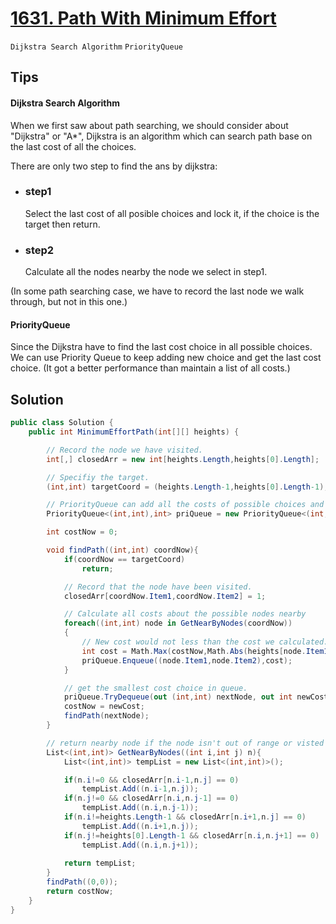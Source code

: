 # [1631. Path With Minimum Effort](https://leetcode.com/problems/path-with-minimum-effort/description/?envType=daily-question&envId=2023-09-16)
`Dijkstra Search Algorithm` `PriorityQueue`

## Tips

#### Dijkstra Search Algorithm
When we first saw about path searching, we should consider about "Dijkstra" or "A*",
Dijkstra is an algorithm which can search path base on the last cost of all the choices.

There are only two step to find the ans by dijkstra:
- ### step1 
    Select the last cost of all posible choices and lock it, if the choice is the target then return.
- ### step2
    Calculate all the nodes nearby the node we select in step1.

(In some path searching case, we have to record the last node we walk through, but not in this one.)

#### PriorityQueue
Since the Dijkstra have to find the last cost choice in all possible choices.
We can use Priority Queue to keep adding new choice and get the last cost choice.
(It got a better performance than maintain a list of all costs.)

## Solution
```csharp
public class Solution {
    public int MinimumEffortPath(int[][] heights) {

	    // Record the node we have visited.
        int[,] closedArr = new int[heights.Length,heights[0].Length];

	    // Specifiy the target.
        (int,int) targetCoord = (heights.Length-1,heights[0].Length-1);

	    // PriorityQueue can add all the costs of possible choices and find the last choice by dequeue.
        PriorityQueue<(int,int),int> priQueue = new PriorityQueue<(int,int),int>();

        int costNow = 0;

        void findPath((int,int) coordNow){
            if(coordNow == targetCoord)
                return;

	        // Record that the node have been visited.
            closedArr[coordNow.Item1,coordNow.Item2] = 1;

	        // Calculate all costs about the possible nodes nearby
            foreach((int,int) node in GetNearByNodes(coordNow))
            {
		        // New cost would not less than the cost we calculated.
                int cost = Math.Max(costNow,Math.Abs(heights[node.Item1][node.Item2]-heights[coordNow.Item1][coordNow.Item2]));
                priQueue.Enqueue((node.Item1,node.Item2),cost);
            }

	        // get the smallest cost choice in queue.
            priQueue.TryDequeue(out (int,int) nextNode, out int newCost);
            costNow = newCost;
            findPath(nextNode);
        }

	    // return nearby node if the node isn't out of range or visted
        List<(int,int)> GetNearByNodes((int i,int j) n){
            List<(int,int)> tempList = new List<(int,int)>();

            if(n.i!=0 && closedArr[n.i-1,n.j] == 0)
                tempList.Add((n.i-1,n.j));
            if(n.j!=0 && closedArr[n.i,n.j-1] == 0)
                tempList.Add((n.i,n.j-1));
            if(n.i!=heights.Length-1 && closedArr[n.i+1,n.j] == 0)
                tempList.Add((n.i+1,n.j));
            if(n.j!=heights[0].Length-1 && closedArr[n.i,n.j+1] == 0)
                tempList.Add((n.i,n.j+1));
            
            return tempList;
        }
        findPath((0,0));
        return costNow;
    }
}
```


